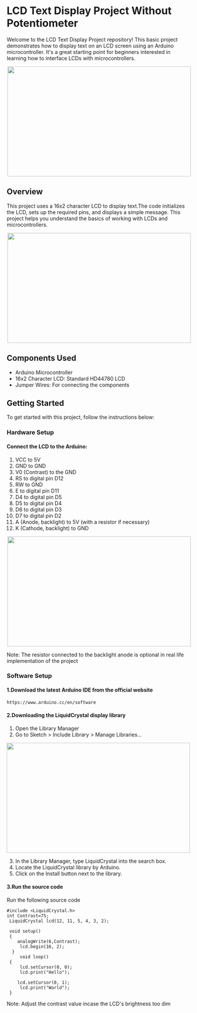 # LCD Text Display Project Without Potentiometer
Welcome to the LCD Text Display Project repository! This basic project demonstrates how to display text on an LCD screen using an Arduino microcontroller. It's a great starting point for beginners interested in learning how to interface LCDs with microcontrollers.
<p align="center">
  <img src="https://github.com/Iswarya-Singaram/LCD-Connection-In-Arduino/assets/145309713/e4bd805a-d4bd-4c27-a973-3b0b6eac6880" width="500" height="300">
</p>

## Overview
This project uses a 16x2 character LCD to display text.The code initializes the LCD, sets up the required pins, and displays a simple message. This project helps you understand the basics of working with LCDs and microcontrollers.
<p align="center">
  <img src="https://github.com/Iswarya-Singaram/LCD-Connection-In-Arduino/assets/145309713/c31e42b2-5617-4f51-99b8-4594de5ff5d4" width="500" height="300">
</p>

## Components Used
<ul>
<li>Arduino Microcontroller</li>
<li>16x2 Character LCD: Standard HD44780 LCD</li>
<li>Jumper Wires: For connecting the components</li>
</ul>

## Getting Started
To get started with this project, follow the instructions below:
### Hardware Setup
#### Connect the LCD to the Arduino:
1. VCC to 5V
2. GND to GND
3. V0 (Contrast) to the GND
4. RS to digital pin D12
5. RW to GND
6. E to digital pin D11
7. D4 to digital pin D5
8. D5 to digital pin D4
9. D6 to digital pin D3
10. D7 to digital pin D2
11. A (Anode, backlight) to 5V (with a resistor if necessary)
13. K (Cathode, backlight) to GND
<p align="center">
  <img src="https://github.com/Iswarya-Singaram/LCD-Connection-In-Arduino/assets/145309713/5a43ceb4-3d87-4d36-a359-a66f8d425461" width="500" height="300">
</p>

Note: The resistor connected to the backlight anode is optional in real life implementation of the project

###  Software Setup
#### 1.Download the latest Arduino IDE from the official website
~~~
https://www.arduino.cc/en/software
~~~
#### 2.Downloading the LiquidCrystal display library
1. Open the Library Manager
2. Go to Sketch > Include Library > Manage Libraries...
   <p align="center">
  <img src="https://github.com/Iswarya-Singaram/LCD-Connection-In-Arduino/assets/145309713/2068df2a-1a64-4f2e-8a1d-d51c2338e2cd" width="500" height="300">
</p>

3. In the Library Manager, type LiquidCrystal into the search box.
5. Locate the LiquidCrystal library by Arduino.
6. Click on the Install button next to the library.

#### 3.Run the source code
Run the following source code
~~~
#include <LiquidCrystal.h> 
int Contrast=75;
 LiquidCrystal lcd(12, 11, 5, 4, 3, 2);  

 void setup()
 {
    analogWrite(6,Contrast);
     lcd.begin(16, 2);
  } 
     void loop()
 { 
     lcd.setCursor(0, 0);
     lcd.print("Hello");
   
    lcd.setCursor(0, 1);
     lcd.print("World");
 }
~~~
Note: Adjust the contrast value incase the LCD's brightness too dim 

